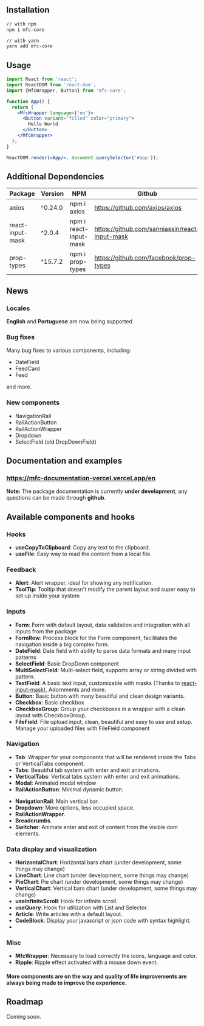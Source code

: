 ## Installation

```sh
// with npm
npm i mfc-core

// with yarn
yarn add mfc-core
```

## Usage

```jsx
import React from 'react';
import ReactDOM from 'react-dom';
import {MfcWrapper, Button} from 'mfc-core';

function App() {
  return (
    <MfcWrapper language={'en'}>
      <Button variant="filled" color="primary">
        Hello World
      </Button>
    </MfcWrapper>
  );
}

ReactDOM.render(<App/>, document.querySelector('#app'));
```

## Additional Dependencies

| Package            | Version | NPM                      | Github                                         |
|--------------------|---------|--------------------------|------------------------------------------------|
| axios              | ^0.24.0 | npm i axios              | https://github.com/axios/axios                 |
| react-input-mask   | ^2.0.4  | npm i react-input-mask   | https://github.com/sanniassin/react-input-mask |
| prop-types   | ^15.7.2  | npm i prop-types   | https://github.com/facebook/prop-types |

## News

### Locales

<b>English</b> and <b>Portuguese</b> are now being supported

### Bug fixes

Many bug fixes to various components, including:

- DateField
- FeedCard
- Feed

and more.

### New components

- NavigationRail
- RailActionButton
- RailActionWrapper
- Dropdown
- SelectField (old DropDownField)

## Documentation and examples

### https://mfc-documentation-vercel.vercel.app/en

<b>Note: </b>The package documentation is currently <b>under development</b>, any questions can be made through <b>
github</b>.

## Available components and hooks

### Hooks

- <b>useCopyToClipboard</b>: Copy any text to the clipboard.<br>
- <b>useFile</b>: Easy way to read the content from a local file.<br>

### Feedback

- <b>Alert</b>: Alert wrapper, ideal for showing any notification.<br>
- <b>ToolTip</b>: Tooltip that doesn't modify the parent layout and super easy to set up inside your system<br>

### Inputs

[comment]: <> (<b>Selector</b>: List with selection intended usage with listing api<br>)

- <b>Form</b>: Form with default layout, data validation and integration with all inputs from the package<br>
- <b>FormRow</b>: Process block for the Form component, facilitates the navigation inside a big complex form.<br>
- <b>DateField</b>: Date field with ability to parse data formats and many input patterns<br>
- <b>SelectField</b>: Basic DropDown component<br>
- <b>MultiSelectField</b>: Multi-select field, supports array or string divided with pattern.<br>
- <b>TextField</b>: A basic text input, customizable with masks (Thanks
  to <a href='https://github.com/sanniassin/react-input-mask'>react-input-mask</a>), Adornments and more.<br>
- <b>Button</b>: Basic button with many beautiful and clean design variants.<br>
- <b>Checkbox</b>: Basic checkbox<br>
- <b>CheckboxGroup</b>: Group your checkboxes in a wrapper with a clean layout with CheckboxGroup. <br>
- <b>FileField</b>: File upload input, clean, beautiful and easy to use and setup. Manage your uploaded files with
  FileField component<br>

### Navigation

- <b>Tab</b>: Wrapper for your components that will be rendered inside the Tabs or VerticalTabs component.<br>
- <b>Tabs</b>: Beautiful tab system with enter and exit animations.<br>
- <b>VerticalTabs</b>: Vertical tabs system with enter and exit animations.<br>
- <b>Modal</b>: Animated modal window<br>
- <b>RailActionButton</b>: Minimal dynamic button.<br>

[comment]: <> (<b>RailContext</b>: Context for the current state of the NavigationBar &#40;extended or &#41; .<br>)

- <b>NavigationRail</b>: Main vertical bar.<br>
- <b>Dropdown</b>: More options, less occupied space.<br>
- <b>RailActionWrapper</b>.<br>
- <b>Breadcrumbs</b>.<br>
- <b>Switcher</b>: Animate enter and exit of content from the visible dom elements.<br>

### Data display and visualization

[comment]: <> (<b>List</b>: List with infinite scroll intended for listing things from external data source &#40;e.g. an api&#41;<br>)

- <b>HorizontalChart</b>: Horizontal bars chart (under development, some things may change)<br>
- <b>LineChart</b>: Line chart (under development, some things may change)<br>
- <b>PieChart</b>: Pie chart (under development, some things may change)<br>
- <b>VerticalChart</b>: Vertical bars chart (under development, some things may change)<br>
- <b>useInfiniteScroll</b>: Hook for infinite scroll. <br>
- <b>useQuery</b>: Hook for utilization with List and Selector. <br>
- <b>Article</b>: Write articles with a default layout. <br>
- <b>CodeBlock</b>: Display your javascript or json code with syntax highlight. <br>
-

### Misc

- <b>MfcWrapper</b>: Necessary to load correctly the icons, language and color.<br>
- <b>Ripple</b>: Ripple effect activated with a mouse down event. <br>

#### More components are on the way and quality of life improvements are always being made to improve the experience.

## Roadmap

Coming soon.
